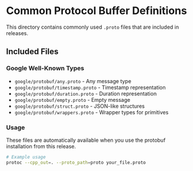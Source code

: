 # Common Protocol Buffer Definitions

This directory contains commonly used `.proto` files that are included in releases.

## Included Files

### Google Well-Known Types
- `google/protobuf/any.proto` - Any message type
- `google/protobuf/timestamp.proto` - Timestamp representation
- `google/protobuf/duration.proto` - Duration representation
- `google/protobuf/empty.proto` - Empty message
- `google/protobuf/struct.proto` - JSON-like structures
- `google/protobuf/wrappers.proto` - Wrapper types for primitives

### Usage
These files are automatically available when you use the protobuf installation from this release.

```bash
# Example usage
protoc --cpp_out=. --proto_path=proto your_file.proto
```
